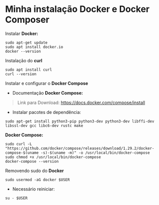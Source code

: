 # Minha instalação Docker e Docker Composer


Instalar **Docker:**

```shell
sudo apt-get update
sudo apt install docker.io
docker --version
```

Instalação do **curl**

```shell
sudo apt install curl
curl --version
```

Instalar e configurar o **Docker Compose**

* Documentação **Docker Compose:**

>Link para Download: https://docs.docker.com/compose/install
 
* Instalar pacotes de dependência:
```shell
sudo apt-get install python3-pip python3-dev python3-dev libffi-dev libssl-dev gcc libc6-dev rustc make

```
**Docker Compose:**
```shell
sudo curl -L "https://github.com/docker/compose/releases/download/1.29.2/docker-compose-$(uname -s)-$(uname -m)" -o /usr/local/bin/docker-compose
sudo chmod +x /usr/local/bin/docker-compose
docker-compose --version
```

Removendo sudo do **Docker**

```shell
sudo usermod -aG docker $USER
```
* Necessário reiniciar:
```shell
su - $USER
```

